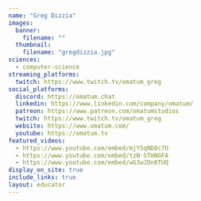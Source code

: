 ```yaml
---
name: "Greg Dizzia"
images:
  banner:
    filename: ""
  thumbnail:
    filename: "gregdizzia.jpg"
sciences:
  - computer-science
streaming_platforms:
  twitch: https://www.twitch.tv/omatum_greg
social_platforms:
  discord: https://omatum.chat
  linkedin: https://www.linkedin.com/company/omatum/
  patreon: https://www.patreon.com/omatumstudios
  twitch: https://www.twitch.tv/omatum_greg
  website: https://www.omatum.com/
  youtube: https://omatum.tv
featured_videos:
  - https://www.youtube.com/embed/mjY5qND8c7U
  - https://www.youtube.com/embed/tzN-STmNGFA
  - https://www.youtube.com/embed/wG3wJDn0TUQ
display_on_site: true
include_links: true
layout: educator
---
```

